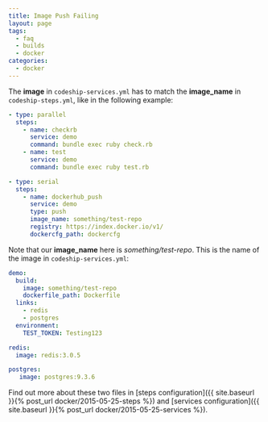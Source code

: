 ```yaml
---
title: Image Push Failing
layout: page
tags:
  - faq
  - builds
  - docker
categories:
  - docker
---
```


The **image** in `codeship-services.yml` has to match the **image_name** in `codeship-steps.yml`, like in the following example:

```yaml
- type: parallel
  steps:
    - name: checkrb
      service: demo
      command: bundle exec ruby check.rb
    - name: test
      service: demo
      command: bundle exec ruby test.rb

- type: serial
  steps:
    - name: dockerhub_push
      service: demo
      type: push
      image_name: something/test-repo
      registry: https://index.docker.io/v1/
      dockercfg_path: dockercfg
```

Note that our **image_name** here is *something/test-repo*. This is the name of the image in `codeship-services.yml`:

```yaml
demo:
  build:
    image: something/test-repo
    dockerfile_path: Dockerfile
  links:
    - redis
    - postgres
  environment:
    TEST_TOKEN: Testing123

redis:
  image: redis:3.0.5

postgres:
   image: postgres:9.3.6
```

Find out more about these two files in [steps configuration]({{ site.baseurl }}{% post_url docker/2015-05-25-steps %}) and [services configuration]({{ site.baseurl }}{% post_url docker/2015-05-25-services %}).
